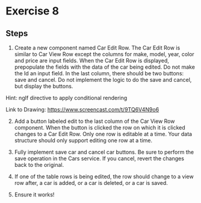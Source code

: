 # Exercise 8

## Steps

1. Create a new component named Car Edit Row. The Car Edit Row is similar to Car View Row except the columns for make, model, year, color and price are input fields. When the Car Edit Row is displayed, prepopulate the fields with the data of the car being edited. Do not make the Id an input field. In the last column, there should be two buttons: save and cancel. Do not implement the logic to do the save and cancel, but display the buttons.

Hint: ngIf directive to apply conditional rendering

Link to Drawing: https://www.screencast.com/t/9TQ6V4N9o6

2. Add a button labeled edit to the last column of the Car View Row component. When the button is clicked the row on which it is clicked changes to a Car Edit Row. Only one row is editable at a time. Your data structure should only support editing one row at a time.

3. Fully implement save car and cancel car buttons. Be sure to perform the save operation in the Cars service. If you cancel, revert the changes back to the original.

4. If one of the table rows is being edited, the row should change to a view row after, a car is added, or a car is deleted, or a car is saved.

5. Ensure it works!